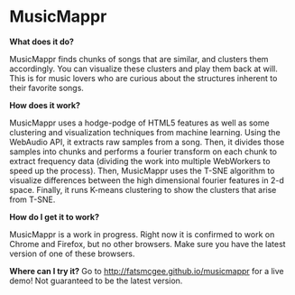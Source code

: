 MusicMappr
==========

<b>What does it do?</b>

MusicMappr finds chunks of songs that are similar, and clusters them accordingly. You can visualize these clusters and play them back at will. This is for music lovers who are curious about the structures inherent to their favorite songs.

<b>How does it work?</b>

MusicMappr uses a hodge-podge of HTML5 features as well as some clustering and visualization techniques from machine learning. Using the WebAudio API, it extracts raw samples from a song. Then, it divides those samples into chunks and performs a fourier transform on each chunk to extract frequency data (dividing the work into multiple WebWorkers to speed up the process). Then, MusicMappr uses the T-SNE algorithm to visualize differences between the high dimensional fourier features in 2-d space. Finally, it runs K-means clustering to show the clusters that arise from T-SNE.

<b>How do I get it to work?</b>

MusicMappr is a work in progress. Right now it is confirmed to work on Chrome and Firefox, but no other browsers. Make sure you have the latest version of one of these browsers.

<b>Where can I try it?</b>
Go to http://fatsmcgee.github.io/musicmappr for a live demo! Not guaranteed to be the latest version.
